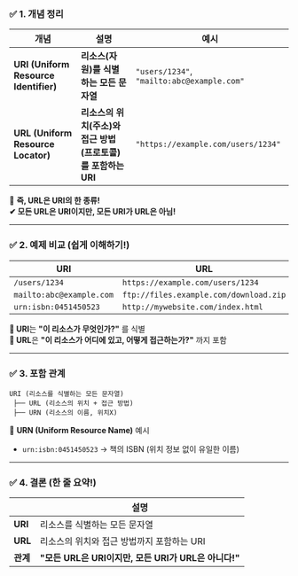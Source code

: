 ### ✅ **1. 개념 정리**  

| 개념 | 설명 | 예시 |
|------|----------------|--------------------------------------------|
| **URI (Uniform Resource Identifier)** | **리소스(자원)를 식별하는 모든 문자열** | `"users/1234"`, `"mailto:abc@example.com"` |
| **URL (Uniform Resource Locator)** | **리소스의 위치(주소)와 접근 방법(프로토콜)를 포함하는 URI** | `"https://example.com/users/1234"` |

📌 **즉, URL은 URI의 한 종류!**  
**✔ 모든 URL은 URI이지만, 모든 URI가 URL은 아님!**  

---

### ✅ **2. 예제 비교 (쉽게 이해하기!)**  

| URI | URL |
|----------------|----------------------------|
| `/users/1234` | `https://example.com/users/1234` |
| `mailto:abc@example.com` | `ftp://files.example.com/download.zip` |
| `urn:isbn:0451450523` | `http://mywebsite.com/index.html` |

**🔹 URI**는 **"이 리소스가 무엇인가?"** 를 식별  
**🔹 URL**은 **"이 리소스가 어디에 있고, 어떻게 접근하는가?"** 까지 포함  

---

### ✅ **3. 포함 관계**
```
URI (리소스를 식별하는 모든 문자열)
 ├── URL (리소스의 위치 + 접근 방법)
 ├── URN (리소스의 이름, 위치X)
```
📌 **URN (Uniform Resource Name)** 예시  
- `urn:isbn:0451450523` → 책의 ISBN (위치 정보 없이 유일한 이름)  

---

### ✅ **4. 결론 (한 줄 요약!)**
| | 설명 |
|------|----------------|
| **URI** | 리소스를 식별하는 모든 문자열 |
| **URL** | 리소스의 위치와 접근 방법까지 포함하는 URI |
| **관계** | **"모든 URL은 URI이지만, 모든 URI가 URL은 아니다!"** |


